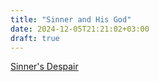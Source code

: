 ```yaml
---
title: "Sinner and His God"
date: 2024-12-05T21:21:02+03:00
draft: true
---
```


[Sinner's Despair](../sinners-despair)
